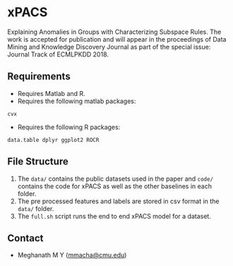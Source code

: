 # xPACS
Explaining Anomalies in Groups with Characterizing Subspace Rules. The work is accepted for publication and will appear in the proceedings of Data Mining and Knowledge Discovery Journal as part of the special issue: Journal Track of ECMLPKDD 2018. 

## Requirements 
   * Requires Matlab and R. 
   * Requires the following matlab packages:
```
cvx 
```
   * Requires the following R packages:
```
data.table dplyr ggplot2 ROCR
```

## File Structure 
1. The `data/` contains the public datasets used in the paper and `code/` contains the code for xPACS as well as the other baselines in each folder. 
2. The pre processed features and labels are stored in csv format in the `data/` folder. 
3. The `full.sh` script runs the end to end xPACS model for a dataset.   

## Contact 
* Meghanath M Y (mmacha@cmu.edu) 
